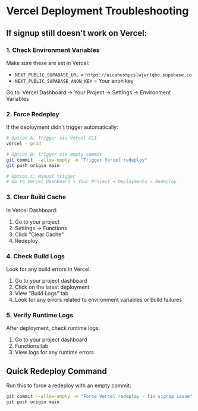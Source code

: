 # Vercel Deployment Troubleshooting

## If signup still doesn't work on Vercel:

### 1. Check Environment Variables
Make sure these are set in Vercel:
- `NEXT_PUBLIC_SUPABASE_URL` = `https://aicahushpcslwjwrlqbo.supabase.co`
- `NEXT_PUBLIC_SUPABASE_ANON_KEY` = Your anon key

Go to: Vercel Dashboard → Your Project → Settings → Environment Variables

### 2. Force Redeploy
If the deployment didn't trigger automatically:

```bash
# Option A: Trigger via Vercel CLI
vercel --prod

# Option B: Trigger via empty commit
git commit --allow-empty -m "Trigger Vercel redeploy"
git push origin main

# Option C: Manual trigger
# Go to Vercel Dashboard → Your Project → Deployments → Redeploy
```

### 3. Clear Build Cache
In Vercel Dashboard:
1. Go to your project
2. Settings → Functions
3. Click "Clear Cache"
4. Redeploy

### 4. Check Build Logs
Look for any build errors in Vercel:
1. Go to your project dashboard
2. Click on the latest deployment
3. View "Build Logs" tab
4. Look for any errors related to environment variables or build failures

### 5. Verify Runtime Logs
After deployment, check runtime logs:
1. Go to your project dashboard
2. Functions tab
3. View logs for any runtime errors

## Quick Redeploy Command

Run this to force a redeploy with an empty commit:
```bash
git commit --allow-empty -m "Force Vercel redeploy - fix signup issue"
git push origin main
```